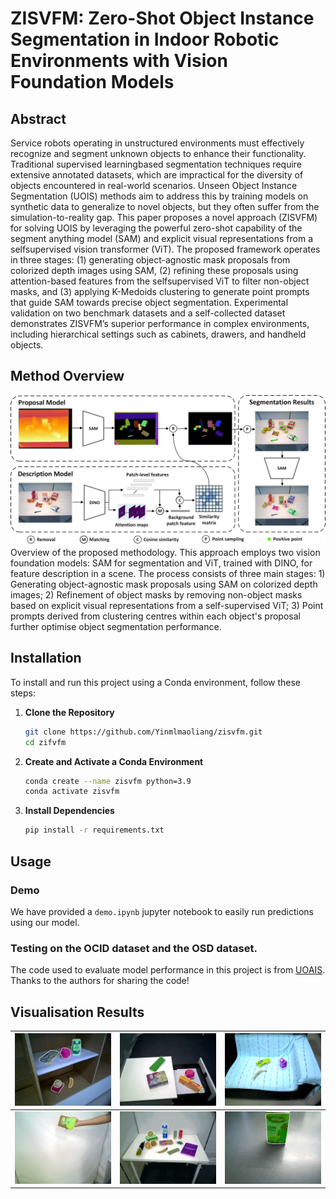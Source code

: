 # ZISVFM: Zero-Shot Object Instance Segmentation in Indoor Robotic Environments with Vision Foundation Models

## Abstract
Service robots operating in unstructured environments must effectively recognize and segment unknown objects
to enhance their functionality. Traditional supervised learningbased segmentation techniques require extensive annotated
datasets, which are impractical for the diversity of objects
encountered in real-world scenarios. Unseen Object Instance
Segmentation (UOIS) methods aim to address this by training
models on synthetic data to generalize to novel objects, but
they often suffer from the simulation-to-reality gap. This paper
proposes a novel approach (ZISVFM) for solving UOIS by leveraging the powerful zero-shot capability of the segment anything
model (SAM) and explicit visual representations from a selfsupervised vision transformer (ViT). The proposed framework
operates in three stages: (1) generating object-agnostic mask
proposals from colorized depth images using SAM, (2) refining
these proposals using attention-based features from the selfsupervised ViT to filter non-object masks, and (3) applying
K-Medoids clustering to generate point prompts that guide
SAM towards precise object segmentation. Experimental validation on two benchmark datasets and a self-collected dataset
demonstrates ZISVFM’s superior performance in complex environments, including hierarchical settings such as cabinets,
drawers, and handheld objects. 

## Method Overview
![Method Overview](./media/zisvfm.png)
Overview of the proposed methodology. This approach employs two vision foundation models: SAM for segmentation and ViT, trained with DINO, for feature description in a scene. The process consists of three main stages: 1) Generating object-agnostic mask proposals using SAM on colorized depth images; 2) Refinement of object masks by removing non-object masks based on explicit visual representations from a self-supervised ViT; 3) Point prompts derived from clustering centres within each object's proposal further optimise object segmentation performance.

## Installation
To install and run this project using a Conda environment, follow these steps:
1. **Clone the Repository**
   ```bash
   git clone https://github.com/Yinmlmaoliang/zisvfm.git
   cd zifvfm
   ```
2. **Create and Activate a Conda Environment**
   ```bash
   conda create --name zisvfm python=3.9
   conda activate zisvfm
   ```
3. **Install Dependencies**
   ```bash
   pip install -r requirements.txt
   ```
## Usage
### Demo
We have provided a `demo.ipynb` jupyter notebook to easily run predictions using our model.
### Testing on the OCID dataset and the OSD dataset.
The code used to evaluate model performance in this project is from [UOAIS](https://github.com/gist-ailab/uoais). Thanks to the authors for sharing the code!
## Visualisation Results
| ![fig1](./media/fig1.gif) | ![fig2](./media/fig2.gif) | ![fig3](./media/fig3.gif) |
|:-:|:-:|:-:|
| ![fig4](./media/fig4.gif) | ![fig5](./media/fig5.gif) | ![fig6](./media/fig6.gif) |